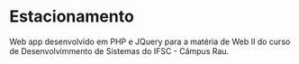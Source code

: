 # Estacionamento

Web app desenvolvido em PHP e JQuery para a matéria de Web II do curso de Desenvolvimmento de Sistemas 
do IFSC - Câmpus Rau.
